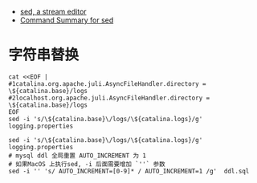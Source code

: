 
- [sed, a stream editor](https://www.gnu.org/software/sed/manual/sed.html)
- [Command Summary for sed](https://docstore.mik.ua/orelly/unix/sedawk/appa_03.htm)



# 字符串替换

```shell
cat <<EOF |
#1catalina.org.apache.juli.AsyncFileHandler.directory = \${catalina.base}/logs
#2localhost.org.apache.juli.AsyncFileHandler.directory = \${catalina.base}/logs
EOF
sed -i 's/\${catalina.base}\/logs/\${catalina.logs}/g' logging.properties

sed -i 's/\${catalina.base}\/logs/\${catalina.logs}/g' logging.properties
# mysql ddl 全局重置 AUTO_INCREMENT 为 1
# 如果MacOS 上执行sed, -i 后面需要增加 `''` 参数
sed -i '' 's/ AUTO_INCREMENT=[0-9]* / AUTO_INCREMENT=1 /g'  ddl.sql
```